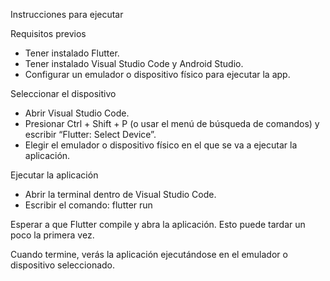 Instrucciones para ejecutar

Requisitos previos
- Tener instalado Flutter.
- Tener instalado Visual Studio Code y Android Studio.
- Configurar un emulador o dispositivo físico para ejecutar la app.

Seleccionar el dispositivo
- Abrir Visual Studio Code.
- Presionar Ctrl + Shift + P (o usar el menú de búsqueda de comandos) y escribir “Flutter: Select Device”.
- Elegir el emulador o dispositivo físico en el que se va a ejecutar la aplicación.

Ejecutar la aplicación
- Abrir la terminal dentro de Visual Studio Code.
- Escribir el comando:
flutter run

Esperar a que Flutter compile y abra la aplicación. Esto puede tardar un poco la primera vez.

Cuando termine, verás la aplicación ejecutándose en el emulador o dispositivo seleccionado.